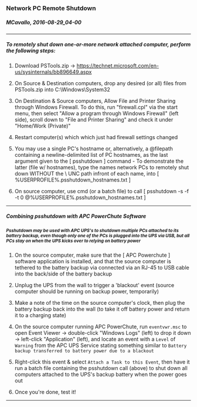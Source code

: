 
### Network PC Remote Shutdown
##### MCavallo, 2016-08-29_04-00
<hr />

##### To remotely shut down one-or-more network attached computer, perform the following steps:

1. Download PSTools.zip -> https://technet.microsoft.com/en-us/sysinternals/bb896649.aspx

2. On Source & Destination computers, drop any desired (or all) files from PSTools.zip into C:\Windows\System32

3. On Destination & Source computers, Allow File and Printer Sharing through Windows Firewall. To do this, run "firewall.cpl" via the start menu, then select "Allow a program through Windows Firewall" (left side), scroll down to "File and Printer Sharing" and check it under "Home/Work (Private)"

4. Restart computer(s) which which just had firewall settings changed

5. You may use a single PC's hostname or, alternatively, a @filepath containing a newline-delimited list of PC hostnames, as the last argument given to the [ psshutdown ] command - To demonstrate the latter (file w/ hostnames), type the names network PCs to remotely shut down WITHOUT the \\ UNC path infront of each name, into [ %USERPROFILE%\.psshutdown_hostnames.txt ]

6. On source computer, use cmd (or a batch file) to call [ psshutdown -s -f -t 0 @%USERPROFILE%\.psshutdown_hostnames.txt ]
<hr />

##### Combining psshutdown with APC PowerChute Software

<h5><sub>Psshutdown may be used with APC UPS's to shutdown multiple PCs attached to its battery backup, even though only one of the PCs is plugged into the UPS via USB, but all PCs stay on when the UPS kicks over to relying on battery power</sub></h5>

1. On the source computer, make sure that the [ APC Powerchute ] software application is installed, and that the source computer is tethered to the battery backup via connected via an RJ-45 to USB cable into the back/side of the battery backup

2. Unplug the UPS from the wall to trigger a 'blackout' event (source computer should be running on backup power, temporarily)

3. Make a note of the time on the source computer's clock, then plug the battery backup back into the wall (to take it off battery power and return it to a charging state)

4. On the source computer running APC PowerChute, run ```eventvwr.msc``` to open Event Viewer -> double-click "Windows Logs" (left) to drop it down -> left-click "Application" (left), and locate an event with a ```Level``` of ```Warning``` from the APC UPS Service stating something similar to ```Battery backup transferred to battery power due to a blackout```

5. Right-click this event & select ```Attach a Task to this Event```, then have it run a batch file containing the psshutdown call (above) to shut down all computers attached to the UPS's backup battery when the power goes out

6. Once you're done, test it!

<hr />
